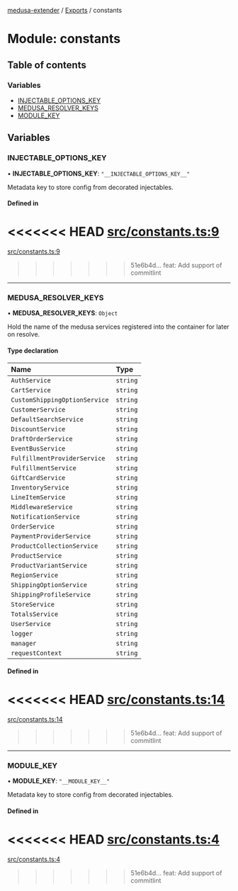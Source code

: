 [medusa-extender](../README.md) / [Exports](../modules.md) / constants

# Module: constants

## Table of contents

### Variables

- [INJECTABLE\_OPTIONS\_KEY](constants.md#injectable_options_key)
- [MEDUSA\_RESOLVER\_KEYS](constants.md#medusa_resolver_keys)
- [MODULE\_KEY](constants.md#module_key)

## Variables

### INJECTABLE\_OPTIONS\_KEY

• **INJECTABLE\_OPTIONS\_KEY**: ``"__INJECTABLE_OPTIONS_KEY__"``

Metadata key to store config from decorated injectables.

#### Defined in

<<<<<<< HEAD
[src/constants.ts:9](https://github.com/adrien2p/medusa-extender/blob/6bd2587/src/constants.ts#L9)
=======
[src/constants.ts:9](https://github.com/adrien2p/medusa-extender/blob/be0642a/src/constants.ts#L9)
>>>>>>> 51e6b4d... feat: Add support of commitlint

___

### MEDUSA\_RESOLVER\_KEYS

• **MEDUSA\_RESOLVER\_KEYS**: `Object`

Hold the name of the medusa services registered into the container for later on resolve.

#### Type declaration

| Name | Type |
| :------ | :------ |
| `AuthService` | `string` |
| `CartService` | `string` |
| `CustomShippingOptionService` | `string` |
| `CustomerService` | `string` |
| `DefaultSearchService` | `string` |
| `DiscountService` | `string` |
| `DraftOrderService` | `string` |
| `EventBusService` | `string` |
| `FulfillmentProviderService` | `string` |
| `FulfillmentService` | `string` |
| `GiftCardService` | `string` |
| `InventoryService` | `string` |
| `LineItemService` | `string` |
| `MiddlewareService` | `string` |
| `NotificationService` | `string` |
| `OrderService` | `string` |
| `PaymentProviderService` | `string` |
| `ProductCollectionService` | `string` |
| `ProductService` | `string` |
| `ProductVariantService` | `string` |
| `RegionService` | `string` |
| `ShippingOptionService` | `string` |
| `ShippingProfileService` | `string` |
| `StoreService` | `string` |
| `TotalsService` | `string` |
| `UserService` | `string` |
| `logger` | `string` |
| `manager` | `string` |
| `requestContext` | `string` |

#### Defined in

<<<<<<< HEAD
[src/constants.ts:14](https://github.com/adrien2p/medusa-extender/blob/6bd2587/src/constants.ts#L14)
=======
[src/constants.ts:14](https://github.com/adrien2p/medusa-extender/blob/be0642a/src/constants.ts#L14)
>>>>>>> 51e6b4d... feat: Add support of commitlint

___

### MODULE\_KEY

• **MODULE\_KEY**: ``"__MODULE_KEY__"``

Metadata key to store config from decorated injectables.

#### Defined in

<<<<<<< HEAD
[src/constants.ts:4](https://github.com/adrien2p/medusa-extender/blob/6bd2587/src/constants.ts#L4)
=======
[src/constants.ts:4](https://github.com/adrien2p/medusa-extender/blob/be0642a/src/constants.ts#L4)
>>>>>>> 51e6b4d... feat: Add support of commitlint
